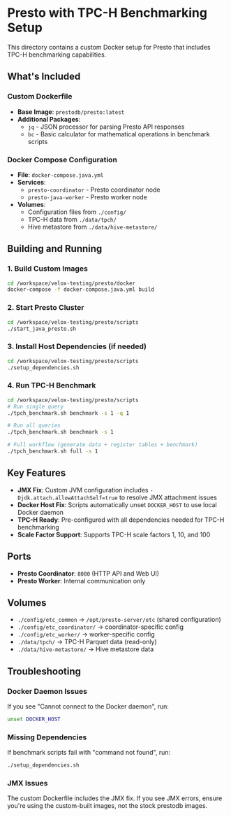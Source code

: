 # Presto with TPC-H Benchmarking Setup

This directory contains a custom Docker setup for Presto that includes TPC-H benchmarking capabilities.

## What's Included

### Custom Dockerfile
- **Base Image**: `prestodb/presto:latest`
- **Additional Packages**: 
  - `jq` - JSON processor for parsing Presto API responses
  - `bc` - Basic calculator for mathematical operations in benchmark scripts

### Docker Compose Configuration
- **File**: `docker-compose.java.yml`
- **Services**:
  - `presto-coordinator` - Presto coordinator node
  - `presto-java-worker` - Presto worker node
- **Volumes**: 
  - Configuration files from `./config/`
  - TPC-H data from `./data/tpch/`
  - Hive metastore from `./data/hive-metastore/`

## Building and Running

### 1. Build Custom Images
```bash
cd /workspace/velox-testing/presto/docker
docker-compose -f docker-compose.java.yml build
```

### 2. Start Presto Cluster
```bash
cd /workspace/velox-testing/presto/scripts
./start_java_presto.sh
```

### 3. Install Host Dependencies (if needed)
```bash
cd /workspace/velox-testing/presto/scripts
./setup_dependencies.sh
```

### 4. Run TPC-H Benchmark
```bash
cd /workspace/velox-testing/presto/scripts
# Run single query
./tpch_benchmark.sh benchmark -s 1 -q 1

# Run all queries
./tpch_benchmark.sh benchmark -s 1

# Full workflow (generate data + register tables + benchmark)
./tpch_benchmark.sh full -s 1
```

## Key Features

- **JMX Fix**: Custom JVM configuration includes `-Djdk.attach.allowAttachSelf=true` to resolve JMX attachment issues
- **Docker Host Fix**: Scripts automatically unset `DOCKER_HOST` to use local Docker daemon
- **TPC-H Ready**: Pre-configured with all dependencies needed for TPC-H benchmarking
- **Scale Factor Support**: Supports TPC-H scale factors 1, 10, and 100

## Ports

- **Presto Coordinator**: `8080` (HTTP API and Web UI)
- **Presto Worker**: Internal communication only

## Volumes

- `./config/etc_common` → `/opt/presto-server/etc` (shared configuration)
- `./config/etc_coordinator/` → coordinator-specific config
- `./config/etc_worker/` → worker-specific config  
- `./data/tpch/` → TPC-H Parquet data (read-only)
- `./data/hive-metastore/` → Hive metastore data

## Troubleshooting

### Docker Daemon Issues
If you see "Cannot connect to the Docker daemon", run:
```bash
unset DOCKER_HOST
```

### Missing Dependencies
If benchmark scripts fail with "command not found", run:
```bash
./setup_dependencies.sh
```

### JMX Issues
The custom Dockerfile includes the JMX fix. If you see JMX errors, ensure you're using the custom-built images, not the stock prestodb images.
